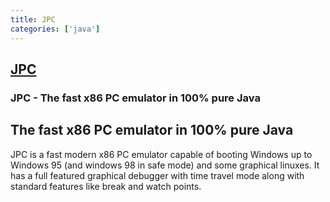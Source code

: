 ```yaml
---
title: JPC
categories: ['java']
---
```

## [JPC](https://github.com/ianopolous/JPC)

### JPC - The fast x86 PC emulator in 100% pure Java

The fast x86 PC emulator in 100% pure Java
-----
JPC is a fast modern x86 PC emulator capable of booting Windows up to Windows 95 (and windows 98 in safe mode) and some graphical linuxes. It has a full featured graphical debugger with time travel mode along with standard features like break and watch points. 
